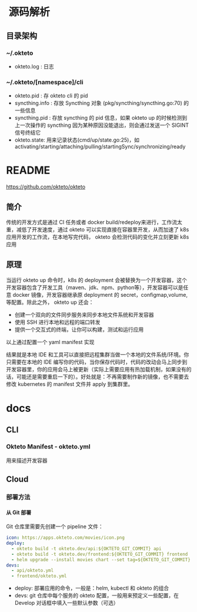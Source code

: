 #  源码解析

## 目录架构

### ~/.okteto

- okteto.log : 日志

### ~/.okteto/[namespace]/cli

- okteto.pid : 存 okteto cli 的 pid
- syncthing.info : 存放 Syncthing 对象 (pkg/syncthing/syncthing.go:70) 的一些信息
- syncthing.pid : 存放 syncthing 的 pid 信息，如果 okteto up 的时候检测到上一次操作的 syncthing 因为某种原因没能退出，则会通过发送一个 SIGINT 信号终结它
- okteto.state: 用来记录状态(cmd/up/state.go:25)，如 activating/starting/attaching/pulling/startingSync/synchronizing/ready 

# README

https://github.com/okteto/okteto
## 简介

传统的开发方式是通过 CI 任务或者 docker build/redeploy来进行，工作流太重，减低了开发速度，通过 okteto 可以实现直接在容器里开发，从而加速了 k8s 应用开发的工作流，在本地写完代码， okteto 会检测代码的变化并立刻更新 k8s 应用

## 原理

当运行 okteto up 命令时，k8s 的 deployment 会被替换为一个开发容器，这个开发容器包含了开发工具（maven、jdk、npm、python等），开发容器可以是任意 docker 镜像，开发容器继承原 deployment 的 secret，configmap,volume,等配置。除此之外， okteto up 还会：

- 创建一个双向的文件同步服务来同步本地文件系统和开发容器
- 使用 SSH 进行本地和远程的端口转发
- 提供一个交互式的终端，让你可以构建，测试和运行应用

以上通过配置一个 yaml manifest 实现

结果就是本地 IDE 和工具可以直接把远程集群当做一个本地的文件系统/环境。你只需要在本地的 IDE 编写你的代码，当你保存代码时，代码的改动会马上同步到开发容器里，你的应用会马上被更新（实际上需要应用有热加载机制，如果没有的话，可能还是需要重启一下的）。好处就是：不再需要制作新的镜像，也不需要去修改 kubernetes 的 manifest 文件并 apply 到集群里。



# docs

## CLI

### Okteto Manifest - okteto.yml

用来描述开发容器



## Cloud

### 部署方法

#### 从 Git 部署

Git 仓库里需要先创建一个 pipeline 文件：

```yaml
icon: https://apps.okteto.com/movies/icon.png
deploy:
  - okteto build -t okteto.dev/api:${OKTETO_GIT_COMMIT} api
  - okteto build -t okteto.dev/frontend:${OKTETO_GIT_COMMIT} frontend
  - helm upgrade --install movies chart --set tag=${OKTETO_GIT_COMMIT}
devs:
  - api/okteto.yml
  - frontend/okteto.yml
```

- deploy: 部署应用的命令，一般是：helm, kubectl 和 okteto 的组合
- devs: git 仓库中每个服务的 okteto 配置，一般用来预定义一些配置，在 Develop 对话框中填入一些默认参数（可选）

